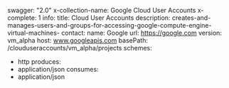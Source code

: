 swagger: "2.0"
x-collection-name: Google Cloud User Accounts
x-complete: 1
info:
  title: Cloud User Accounts
  description: creates-and-manages-users-and-groups-for-accessing-google-compute-engine-virtual-machines-
  contact:
    name: Google
    url: https://google.com
  version: vm_alpha
host: www.googleapis.com
basePath: /clouduseraccounts/vm_alpha/projects
schemes:
- http
produces:
- application/json
consumes:
- application/json